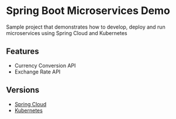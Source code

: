 # Spring Boot Microservices Demo
Sample project that demonstrates how to develop, deploy and run microservices using Spring Cloud and Kubernetes

## Features
- Currency Conversion API
- Exchange Rate API

## Versions 
- [Spring Cloud](spring-cloud/)
- [Kubernetes](kubernetes/)
